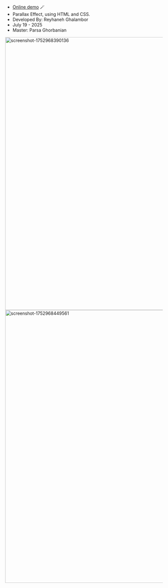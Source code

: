 - [Online demo](https://admirable-travesseiro-da1d46.netlify.app/) 🪄
- Parallax Effect, using HTML and CSS.
- Developed By: Reyhaneh Ghalambor
- July 19 - 2025
- Master: Parsa Ghorbanian

<img width="1883" height="874" alt="screenshot-1752968390136" src="https://github.com/user-attachments/assets/39af2d2a-46c7-46f1-953f-cee0d0e366ea" />
<img width="1884" height="874" alt="screenshot-1752968449561" src="https://github.com/user-attachments/assets/a9528173-55dd-4caf-8c70-6bce18eaea79" />
